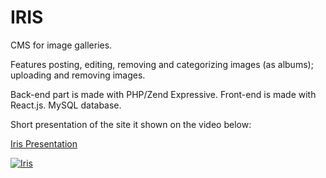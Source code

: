 # IRIS

CMS for image galleries. 

Features posting, editing, removing and categorizing images (as albums); uploading and removing images.

Back-end part is made with PHP/Zend Expressive. Front-end is made with React.js. MySQL database.

Short presentation of the site it shown on the video below:

[Iris Presentation](https://youtu.be/njz9Wc3Eod4 "OSIRIS PRESENTATION")

[![Iris](https://www.youtube.com/upload_thumbnail?v=njz9Wc3Eod4&t=hqdefault&ts=1554845584114)](https://youtu.be/njz9Wc3Eod4 "IRIS PRESENTATION")
